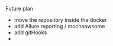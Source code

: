 Future plan 
- move the repository inside the docker
- add Allure reporting / mochaawsome
- add gitHooks
- 
